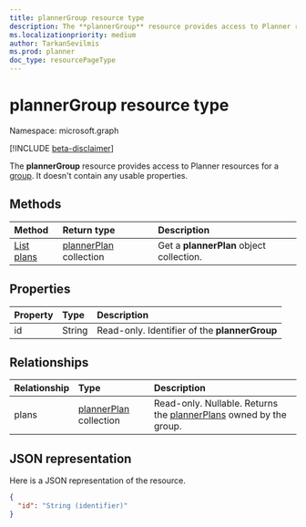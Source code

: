 ```yaml
---
title: plannerGroup resource type
description: The **plannerGroup** resource provides access to Planner resources for a group. It doesn't contain any usable properties.
ms.localizationpriority: medium
author: TarkanSevilmis
ms.prod: planner
doc_type: resourcePageType
---
```


# plannerGroup resource type

Namespace: microsoft.graph

[!INCLUDE [beta-disclaimer](../../includes/beta-disclaimer.md)]

The **plannerGroup** resource provides access to Planner resources for a [group](group.md). It doesn't contain any usable properties.

## Methods

| Method                                          | Return type                              | Description                              |
| :---------------------------------------------- | :--------------------------------------- | :--------------------------------------- |
| [List plans](../api/plannergroup-list-plans.md) | [plannerPlan](plannerplan.md) collection | Get a **plannerPlan** object collection. |

## Properties

| Property | Type   | Description                                   |
| :------- | :----- | :-------------------------------------------- |
| id       | String | Read-only. Identifier of the **plannerGroup** |

## Relationships

| Relationship | Type                                     | Description                                                                         |
| :----------- | :--------------------------------------- | :---------------------------------------------------------------------------------- |
| plans        | [plannerPlan](plannerplan.md) collection | Read-only. Nullable. Returns the [plannerPlans](plannerplan.md) owned by the group. |

## JSON representation

Here is a JSON representation of the resource.

<!-- {
  "blockType": "resource",
  "optionalProperties": [

  ],
  "keyProperty": "id",
  "baseType":"microsoft.graph.entity",  
  "@odata.type": "microsoft.graph.plannerGroup"
}-->

```json
{
  "id": "String (identifier)"
}

```

<!-- uuid: 8fcb5dbc-d5aa-4681-8e31-b001d5168d79
2015-10-25 14:57:30 UTC -->

<!--
{
  "type": "#page.annotation",
  "description": "plannerGroup resource",
  "keywords": "",
  "section": "documentation",
  "tocPath": "",
  "suppressions": []
}
-->
